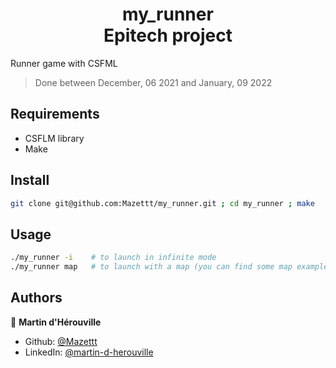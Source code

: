 <h1 align="center">my_runner<br>Epitech project</h1>

Runner game with CSFML

> Done between December, 06 2021 and January, 09 2022

## Requirements

- CSFLM library
- Make

## Install

```sh
git clone git@github.com:Mazettt/my_runner.git ; cd my_runner ; make
```

## Usage

```sh
./my_runner -i    # to launch in infinite mode
./my_runner map   # to launch with a map (you can find some map examples in the maps/ folder)
```

## Authors

👤 **Martin d'Hérouville**

* Github: [@Mazettt](https://github.com/Mazettt)
* LinkedIn: [@martin-d-herouville](https://linkedin.com/in/martin-d-herouville)
